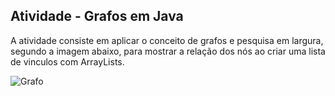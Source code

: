 ## Atividade -  Grafos em Java

A atividade consiste em aplicar o conceito de grafos e pesquisa em largura, segundo a imagem abaixo, para mostrar a relação dos nós ao criar uma lista de vinculos com ArrayLists.

![Grafo](https://ead.faculdadefacec.edu.br/pluginfile.php/60134/mod_assign/intro/image.png)